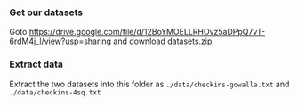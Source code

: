 ### Get our datasets
Goto <https://drive.google.com/file/d/12BoYMOELLRHOvz5aDPpQ7vT-6rdM4j_l/view?usp=sharing>
and download datasets.zip.

### Extract data
Extract the two datasets into this folder as ```./data/checkins-gowalla.txt``` and ```./data/checkins-4sq.txt```